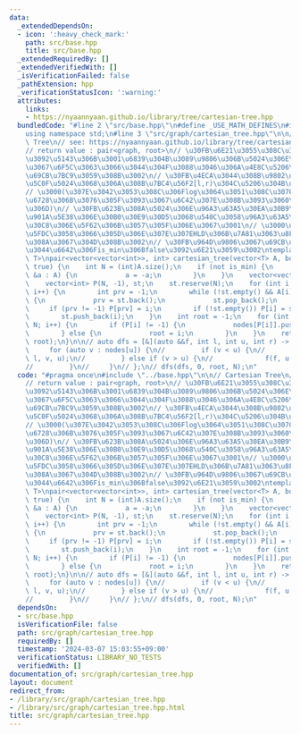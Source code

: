 ```yaml
---
data:
  _extendedDependsOn:
  - icon: ':heavy_check_mark:'
    path: src/base.hpp
    title: src/base.hpp
  _extendedRequiredBy: []
  _extendedVerifiedWith: []
  _isVerificationFailed: false
  _pathExtension: hpp
  _verificationStatusIcon: ':warning:'
  attributes:
    links:
    - https://nyaannyaan.github.io/library/tree/cartesian-tree.hpp
  bundledCode: "#line 2 \"src/base.hpp\"\n#define _USE_MATH_DEFINES\n#include <bits/stdc++.h>\n\
    using namespace std;\n#line 3 \"src/graph/cartesian_tree.hpp\"\n\n// Cartesian\
    \ Tree\n// see: https://nyaannyaan.github.io/library/tree/cartesian-tree.hpp\n\
    // return value : pair<graph, root>\n// \u30FB\u6E21\u3055\u308C\u305F\u6570\u5217\
    \u3092\u5143\u306B\u3001\u6839\u304B\u3089\u9806\u306B\u5024\u306E\u6607\u9806\
    \u3067\u6F5C\u3063\u3066\u3044\u304F\u3088\u3046\u306A\u4E8C\u5206\u6728\u3092\
    \u69CB\u7BC9\u3059\u308B\u3002\n// \u30FB\u4ECA\u3044\u308B\u9802\u70B9\u304C\u6700\
    \u5C0F\u5024\u3068\u306A\u308B\u7BC4\u56F2[l,r)\u304C\u5206\u304B\u308B\u3002\n\
    // \u3000(\u307E\u3042\u3053\u308C\u306Flog\u3064\u3051\u308C\u3070\u30BB\u30B0\
    \u6728\u306B\u3076\u305F\u3093\u3067\u6C42\u307E\u308B\u3093\u3060\u3051\u3069\
    \u306D)\n// \u30FB\u623B\u308A\u5024\u306E\u96A3\u63A5\u30EA\u30B9\u30C8\u306F\
    \u901A\u5E38\u306E\u30B0\u30E9\u30D5\u3068\u540C\u3058\u96A3\u63A5\u30EA\u30B9\
    \u30C8\u306E\u5F62\u306B\u3057\u305F\u306E\u3067\u3001\n// \u3000\u5FC5\u8981\u306B\
    \u5FDC\u3058\u3066\u305D\u306E\u307E\u307EHLD\u306B\u7A81\u3063\u8FBC\u3093\u3060\
    \u308A\u3067\u304D\u308B\u3002\n// \u30FB\u964D\u9806\u3067\u69CB\u7BC9\u3057\u305F\
    \u3044\u6642\u306Fis_min\u306Bfalse\u3092\u6E21\u3059\u3002\ntemplate<typename\
    \ T>\npair<vector<vector<int>>, int> cartesian_tree(vector<T> A, bool is_min =\
    \ true) {\n    int N = (int)A.size();\n    if (not is_min) {\n        for (auto\
    \ &a : A) {\n            a = -a;\n        }\n    }\n    vector<vector<int>> nodes(N);\n\
    \    vector<int> P(N, -1), st;\n    st.reserve(N);\n    for (int i = 0; i < N;\
    \ i++) {\n        int prv = -1;\n        while (!st.empty() && A[i] < A[st.back()])\
    \ {\n            prv = st.back();\n            st.pop_back();\n        }\n   \
    \     if (prv != -1) P[prv] = i;\n        if (!st.empty()) P[i] = st.back();\n\
    \        st.push_back(i);\n    }\n    int root = -1;\n    for (int i = 0; i <\
    \ N; i++) {\n        if (P[i] != -1) {\n            nodes[P[i]].push_back(i);\n\
    \        } else {\n            root = i;\n        }\n    }\n    return make_pair(nodes,\
    \ root);\n}\n\n// auto dfs = [&](auto &&f, int l, int u, int r) -> void {\n//\
    \     for (auto v : nodes[u]) {\n//         if (v < u) {\n//             f(f,\
    \ l, v, u);\n//         } else if (v > u) {\n//             f(f, u + 1, v, r);\n\
    //         }\n//     }\n// };\n// dfs(dfs, 0, root, N);\n"
  code: "#pragma once\n#include \"../base.hpp\"\n\n// Cartesian Tree\n// see: https://nyaannyaan.github.io/library/tree/cartesian-tree.hpp\n\
    // return value : pair<graph, root>\n// \u30FB\u6E21\u3055\u308C\u305F\u6570\u5217\
    \u3092\u5143\u306B\u3001\u6839\u304B\u3089\u9806\u306B\u5024\u306E\u6607\u9806\
    \u3067\u6F5C\u3063\u3066\u3044\u304F\u3088\u3046\u306A\u4E8C\u5206\u6728\u3092\
    \u69CB\u7BC9\u3059\u308B\u3002\n// \u30FB\u4ECA\u3044\u308B\u9802\u70B9\u304C\u6700\
    \u5C0F\u5024\u3068\u306A\u308B\u7BC4\u56F2[l,r)\u304C\u5206\u304B\u308B\u3002\n\
    // \u3000(\u307E\u3042\u3053\u308C\u306Flog\u3064\u3051\u308C\u3070\u30BB\u30B0\
    \u6728\u306B\u3076\u305F\u3093\u3067\u6C42\u307E\u308B\u3093\u3060\u3051\u3069\
    \u306D)\n// \u30FB\u623B\u308A\u5024\u306E\u96A3\u63A5\u30EA\u30B9\u30C8\u306F\
    \u901A\u5E38\u306E\u30B0\u30E9\u30D5\u3068\u540C\u3058\u96A3\u63A5\u30EA\u30B9\
    \u30C8\u306E\u5F62\u306B\u3057\u305F\u306E\u3067\u3001\n// \u3000\u5FC5\u8981\u306B\
    \u5FDC\u3058\u3066\u305D\u306E\u307E\u307EHLD\u306B\u7A81\u3063\u8FBC\u3093\u3060\
    \u308A\u3067\u304D\u308B\u3002\n// \u30FB\u964D\u9806\u3067\u69CB\u7BC9\u3057\u305F\
    \u3044\u6642\u306Fis_min\u306Bfalse\u3092\u6E21\u3059\u3002\ntemplate<typename\
    \ T>\npair<vector<vector<int>>, int> cartesian_tree(vector<T> A, bool is_min =\
    \ true) {\n    int N = (int)A.size();\n    if (not is_min) {\n        for (auto\
    \ &a : A) {\n            a = -a;\n        }\n    }\n    vector<vector<int>> nodes(N);\n\
    \    vector<int> P(N, -1), st;\n    st.reserve(N);\n    for (int i = 0; i < N;\
    \ i++) {\n        int prv = -1;\n        while (!st.empty() && A[i] < A[st.back()])\
    \ {\n            prv = st.back();\n            st.pop_back();\n        }\n   \
    \     if (prv != -1) P[prv] = i;\n        if (!st.empty()) P[i] = st.back();\n\
    \        st.push_back(i);\n    }\n    int root = -1;\n    for (int i = 0; i <\
    \ N; i++) {\n        if (P[i] != -1) {\n            nodes[P[i]].push_back(i);\n\
    \        } else {\n            root = i;\n        }\n    }\n    return make_pair(nodes,\
    \ root);\n}\n\n// auto dfs = [&](auto &&f, int l, int u, int r) -> void {\n//\
    \     for (auto v : nodes[u]) {\n//         if (v < u) {\n//             f(f,\
    \ l, v, u);\n//         } else if (v > u) {\n//             f(f, u + 1, v, r);\n\
    //         }\n//     }\n// };\n// dfs(dfs, 0, root, N);\n"
  dependsOn:
  - src/base.hpp
  isVerificationFile: false
  path: src/graph/cartesian_tree.hpp
  requiredBy: []
  timestamp: '2024-03-07 15:03:55+09:00'
  verificationStatus: LIBRARY_NO_TESTS
  verifiedWith: []
documentation_of: src/graph/cartesian_tree.hpp
layout: document
redirect_from:
- /library/src/graph/cartesian_tree.hpp
- /library/src/graph/cartesian_tree.hpp.html
title: src/graph/cartesian_tree.hpp
---
```

